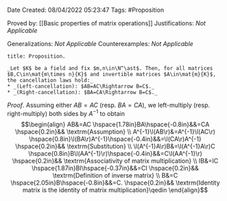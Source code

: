 <div class="topSpace"></div>

Date Created: 08/04/2022 05:23:47
Tags: #Proposition

Proved by: [[Basic properties of matrix operations]]
Justifications: _Not Applicable_

Generalizations: _Not Applicable_
Counterexamples: _Not Applicable_

``` ad-Proposition
title: Proposition.

_Let $K$ be a field and fix $m,n\in\N^\ast$. Then, for all matrices $B,C\in\mat{m\times n}{K}$ and invertible matrices $A\in\mat{m}{K}$, the cancellation laws hold:_
* _(Left-cancellation): $AB=AC\Rightarrow B=C$._
* _(Right-cancellation): $BA=CA\Rightarrow B=C$._

```

_Proof_. Assuming either $AB=AC$ (resp. $BA=CA$), we left-multiply (resp. right-multiply) both sides by $A^{-1}$ to obtain
$$\begin{align}
    AB&=AC \hspace{1.78in}BA\hspace{-0.8in}&&=CA \hspace{0.2in}&& \textrm{Assumption} \\
    A^{-1}\l(AB\r)&=A^{-1}\l(AC\r) \hspace{0.8in}\l(BA\r)A^{-1}\hspace{-0.4in}&&=\l(CA\r)A^{-1} \hspace{0.2in}&& \textrm{Substitution} \\
    \l(A^{-1}A\r)B&=\l(A^{-1}A\r)C \hspace{0.8in}B\l(AA^{-1}\r)\hspace{-0.4in}&&=C\l(AA^{-1}\r) \hspace{0.2in}&& \textrm{Associativity of matrix multiplication} \\
    IB&=IC \hspace{1.87in}BI\hspace{-0.37in}&&=CI \hspace{0.2in}&& \textrm{Definition of inverse matrix} \\
    B&=C \hspace{2.05in}B\hspace{-0.8in}&&=C. \hspace{0.2in}&& \textrm{Identity matrix is the identity of matrix multiplication}\qedin
\end{align}$$
